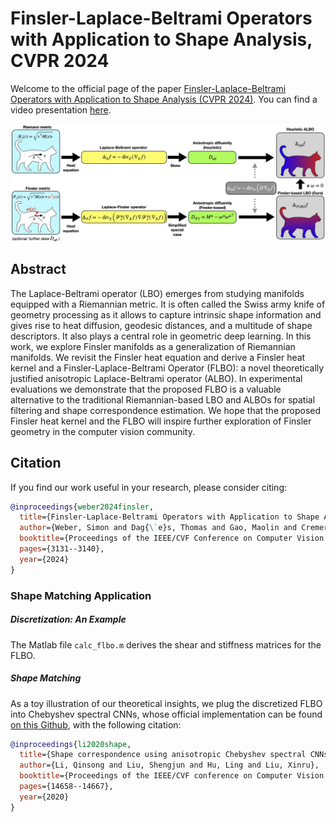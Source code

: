 # Finsler-Laplace-Beltrami Operators with Application to Shape Analysis, CVPR 2024

Welcome to the official page of the paper [Finsler-Laplace-Beltrami Operators with Application to Shape Analysis (CVPR 2024)](https://arxiv.org/pdf/2404.03999.pdf). You can find a video presentation [here](https://www.youtube.com/watch?v=JCmblM9A1WI).  

![Figure 1](./finsler_overview_first_page.jpg)


## Abstract

The Laplace-Beltrami operator (LBO) emerges from studying manifolds equipped with a Riemannian metric. It is often called the Swiss army knife of geometry processing as it allows to capture intrinsic shape information and gives rise to heat diffusion, geodesic distances, and a multitude of shape descriptors. It also plays a central role in geometric deep learning. In this work, we explore Finsler manifolds as a generalization of Riemannian manifolds. We revisit the Finsler heat equation and derive a Finsler heat kernel and a Finsler-Laplace-Beltrami Operator (FLBO): a novel theoretically justified anisotropic Laplace-Beltrami operator (ALBO). In experimental evaluations we demonstrate that the proposed FLBO is a valuable alternative to the traditional Riemannian-based LBO and ALBOs for spatial filtering and shape correspondence estimation. We hope that the proposed Finsler heat kernel and the FLBO will inspire further exploration of Finsler geometry in the computer vision community.

## Citation
If you find our work useful in your research, please consider citing:

```bibtex
@inproceedings{weber2024finsler,
  title={Finsler-Laplace-Beltrami Operators with Application to Shape Analysis},
  author={Weber, Simon and Dag{\`e}s, Thomas and Gao, Maolin and Cremers, Daniel},
  booktitle={Proceedings of the IEEE/CVF Conference on Computer Vision and Pattern Recognition},
  pages={3131--3140},
  year={2024}
}
```
### Shape Matching Application

##### Discretization: An Example

The Matlab file ```calc_flbo.m``` derives the shear and stiffness matrices for the FLBO. 

##### Shape Matching

As a toy illustration of our theoretical insights, we plug the discretized FLBO into Chebyshev spectral CNNs, whose official implementation can be found [on this Github](https://github.com/GCVGroup/ACSCNN), with the following citation:
```bibtex
@inproceedings{li2020shape,
  title={Shape correspondence using anisotropic Chebyshev spectral CNNs},
  author={Li, Qinsong and Liu, Shengjun and Hu, Ling and Liu, Xinru},
  booktitle={Proceedings of the IEEE/CVF conference on Computer Vision and Pattern Recognition},
  pages={14658--14667},
  year={2020}
}
```
